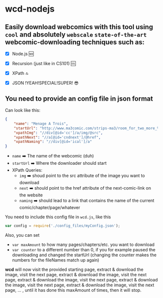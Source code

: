 # wcd-nodejs 

## Easily download webcomics with this tool using ```cool``` and absolutely ```webscale``` ```state-of-the-art``` webcomic-downloading techniques such as:

- [x] Node.js :new:
- [x] Recursion (just like in CS101) :cool:
- [x] XPath :top:
- [x] JSON !YEAH!SPECIAL!SUPER! :sunglasses:


## You need to provide an config file in json format

Can look like this:
```json
{
	"name": "Menage A Trois",
	"startUrl": "http://www.ma3comic.com/strips-ma3/room_for_two_more_%28vol1%29",
	"xpathImg": "//div[@id='cc']/a/img/@src",
	"xpathNext": "//a[@id='cndnext']/@href",
	"xpathNaming": "//div[@id='ical']/a"
}
```

- ```name``` :arrow_right: The name of the webcomic (duh)
- ```startUrl``` :arrow_right: Where the downloader should start
- XPath Queries:
   - ```img``` :arrow_right: shoud point to the src attribute of the image you want to download
   - ```next``` :arrow_right: should point to the href attribute of the next-comic-link on the website
   - ```naming``` :arrow_right: should lead to a link that contains the name of the current comic/chapter/page/whatever


You need to include this config file in ```wcd.js```, like this
```javascript
var config = require('./config_files/myConfig.json');
```

Also, you can set 
- ```var maxAmount``` to how many pages/chapters/etc. you want to download
- ```var counter``` to a different number than 0, if you for example paused the downloading and changed the startUrl (changing the counter makes the numbers for the fileNames match up again)


**wcd** will now visit the provided starting page, extract & download the image, visit the next page, extract & download the image, visit the next page, extract & download the image, visit the next page, extract & download the image, visit the next page, extract & download the image, visit the next page, ... , until it has done this maxAmount of times, then it will stop.
